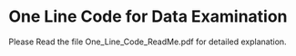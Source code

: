 # One Line Code for Data Examination

Please Read the file One_Line_Code_ReadMe.pdf for detailed explanation.
